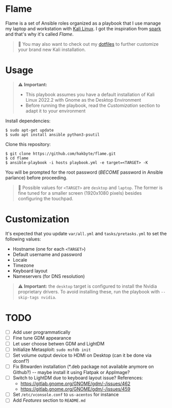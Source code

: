 # Flame

Flame is a set of Ansible roles organized as a playbook that I use manage my
laptop and workstation with [Kali Linux](https://www.kali.org/). I got the
inspiration from [spark](https://github.com/pigmonkey/spark) and that's why it's
called *Flame*.

> :memo: You may also want to check out my [dotfiles](https://github.com/hakbyte/dots)
> to further customize your brand new Kali installation.

# Usage

> :warning: **Important:**
> - This playbook assumes you have a default installation of Kali Linux
> 2022.2 with Gnome as the Desktop Environment
> - Before running the playbook, read the *Customization* section to adapt it
> to your environment

Install dependencies:

```
$ sudo apt-get update
$ sudo apt install ansible python3-psutil
```

Clone this repository:

```
$ git clone https://github.com/hakbyte/flame.git
$ cd flame
$ ansible-playbook -i hosts playbook.yml -e target=<TARGET> -K
```

You will be prompted for the root password (*BECOME* password in Ansible
parlance) before proceeding.

> :memo: Possible values for `<TARGET>` are `desktop` and `laptop`. The former
> is fine tuned for a smaller screen (1920x1080 pixels) besides configuring the
> touchpad.

# Customization

It's expected that you update `var/all.yml` and `tasks/pretasks.yml` to set
the following values:

- Hostname (one for each `<TARGET>`)
- Default username and password
- Locale
- Timezone
- Keyboard layout
- Nameservers (for DNS resolution)

> :warning: **Important:** the `desktop` target is configured to install the
> Nvidia proprietary drivers. To avoid installing these, run the playbook with
> `--skip-tags nvidia`.

# TODO

- [ ] Add user programmatically
- [ ] Fine tune GDM appearance
- [ ] Let user choose betwen GDM and LightDM
- [ ] Initialize Metasploit: `sudo msfdb init`
- [ ] Set volume output device to HDMI on Desktop (can it be done via dconf?)
- [ ] Fix Bitwarden installation (*.deb package not available anymore on Github?) -- maybe install it using Flatpak or AppImage?
- [ ] Switch to LightDM due to keyboard layout issue? References:
  - https://gitlab.gnome.org/GNOME/gdm/-/issues/462
  - https://gitlab.gnome.org/GNOME/gdm/-/issues/459
- [ ] Set `/etc/vconsole.conf` to `us-acentos` for instance
- [ ] Add *Features* section to `README.md`
